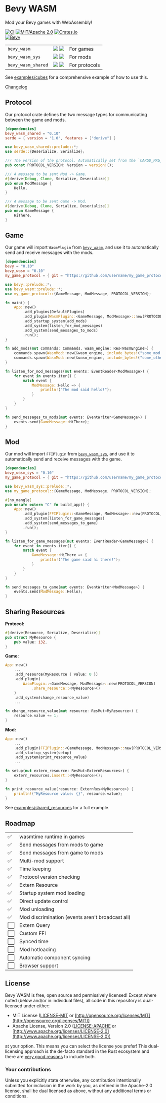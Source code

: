 # Bevy WASM

Mod your Bevy games with WebAssembly!

[![CI](https://github.com/BrandonDyer64/bevy_wasm/actions/workflows/rust.yml/badge.svg?branch=main)](https://github.com/BrandonDyer64/bevy_wasm/actions)
[![MIT/Apache 2.0](https://img.shields.io/badge/license-MIT%2FApache-blue.svg)](https://github.com/BrandonDyer64/bevy_wasm#license)
[![Crates.io](https://img.shields.io/crates/d/bevy_wasm.svg?color=blue)](https://crates.io/crates/bevy_wasm)<br/>
[![Bevy](https://img.shields.io/badge/bevy-v0.9-blueviolet)](https://crates.io/crates/bevy)

|                    |                                                                                                                                                                                            |               |
| ------------------ | ------------------------------------------------------------------------------------------------------------------------------------------------------------------------------------------ | ------------- |
| `bevy_wasm`        | [![](https://img.shields.io/crates/v/bevy_wasm.svg)](https://crates.io/crates/bevy_wasm) [![](https://docs.rs/bevy_wasm/badge.svg)](https://docs.rs/bevy_wasm)                             | For games     |
| `bevy_wasm_sys`    | [![](https://img.shields.io/crates/v/bevy_wasm_sys.svg)](https://crates.io/crates/bevy_wasm_sys) [![](https://docs.rs/bevy_wasm_sys/badge.svg)](https://docs.rs/bevy_wasm_sys)             | For mods      |
| `bevy_wasm_shared` | [![](https://img.shields.io/crates/v/bevy_wasm_shared.svg)](https://crates.io/crates/bevy_wasm_shared) [![](https://docs.rs/bevy_wasm_shared/badge.svg)](https://docs.rs/bevy_wasm_shared) | For protocols |

See [examples/cubes](https://github.com/BrandonDyer64/bevy_wasm/tree/main/examples/cubes) for a comprehensive example of how to use this.

[Changelog](https://github.com/BrandonDyer64/bevy_wasm/blob/main/CHANGELOG.md)

## Protocol

Our protocol crate defines the two message types for communicating between the game and mods.

```toml
[dependencies]
bevy_wasm_shared = "0.10"
serde = { version = "1.0", features = ["derive"] }
```

```rust
use bevy_wasm_shared::prelude::*;
use serde::{Deserialize, Serialize};

/// The version of the protocol. Automatically set from the `CARGO_PKG_XXX` environment variables.
pub const PROTOCOL_VERSION: Version = version!();

/// A message to be sent Mod -> Game.
#[derive(Debug, Clone, Serialize, Deserialize)]
pub enum ModMessage {
    Hello,
}

/// A message to be sent Game -> Mod.
#[derive(Debug, Clone, Serialize, Deserialize)]
pub enum GameMessage {
    HiThere,
}
```

## Game

Our game will import `WasmPlugin` from [`bevy_wasm`](https://crates.io/crates/bevy_wasm), and use it to automatically send and receive messages with the mods.

```toml
[dependencies]
bevy = "0.10"
bevy_wasm = "0.10"
my_game_protocol = { git = "https://github.com/username/my_game_protocol" }
```

```rust
use bevy::prelude::*;
use bevy_wasm::prelude::*;
use my_game_protocol::{GameMessage, ModMessage, PROTOCOL_VERSION};

fn main() {
    App::new()
        .add_plugins(DefaultPlugins)
        .add_plugin(WasmPlugin::<GameMessage, ModMessage>::new(PROTOCOL_VERSION))
        .add_startup_system(add_mods)
        .add_system(listen_for_mod_messages)
        .add_system(send_messages_to_mods)
        .run();
}

fn add_mods(mut commands: Commands, wasm_engine: Res<WasmEngine>) {
    commands.spawn(WasmMod::new(&wasm_engine, include_bytes!("some_mod.wasm")).unwrap());
    commands.spawn(WasmMod::new(&wasm_engine, include_bytes!("some_other_mod.wasm")).unwrap());
}

fn listen_for_mod_messages(mut events: EventReader<ModMessage>) {
    for event in events.iter() {
        match event {
            ModMessage::Hello => {
                println!("The mod said hello!");
            }
        }
    }
}

fn send_messages_to_mods(mut events: EventWriter<GameMessage>) {
    events.send(GameMessage::HiThere);
}
```

## Mod

Our mod will import `FFIPlugin` from [`bevy_wasm_sys`](https://crates.io/crates/bevy_wasm_sys), and use it to automatically send and receive messages with the game.

```toml
[dependencies]
bevy_wasm_sys = "0.10"
my_game_protocol = { git = "https://github.com/username/my_game_protocol" }
```

```rust
use bevy_wasm_sys::prelude::*;
use my_game_protocol::{GameMessage, ModMessage, PROTOCOL_VERSION};

#[no_mangle]
pub unsafe extern "C" fn build_app() {
    App::new()
        .add_plugin(FFIPlugin::<GameMessage, ModMessage>::new(PROTOCOL_VERSION))
        .add_system(listen_for_game_messages)
        .add_system(send_messages_to_game)
        .run();
}

fn listen_for_game_messages(mut events: EventReader<GameMessage>) {
    for event in events.iter() {
        match event {
            GameMessage::HiThere => {
                println!("The game said hi there!");
            }
        }
    }
}

fn send_messages_to_game(mut events: EventWriter<ModMessage>) {
    events.send(ModMessage::Hello);
}
```

## Sharing Resources

**Protocol:**

```rust
#[derive(Resource, Serialize, Deserialize)]
pub struct MyResource {
    pub value: i32,
}
```

**Game:**

```rust
App::new()
    ...
    .add_resource(MyResource { value: 0 })
    .add_plugin(
        WasmPlugin::<GameMessage, ModMessage>::new(PROTOCOL_VERSION)
            .share_resource::<MyResource>()
    )
    .add_system(change_resource_value)
    ...

fn change_resource_value(mut resource: ResMut<MyResource>) {
    resource.value += 1;
}
```

**Mod:**

```rust
App::new()
    ...
    .add_plugin(FFIPlugin::<GameMessage, ModMessage>::new(PROTOCOL_VERSION))
    .add_startup_system(setup)
    .add_system(print_resource_value)
    ...

fn setup(mut extern_resource: ResMut<ExternResources>) {
    extern_resources.insert::<MyResource>();
}

fn print_resource_value(resource: ExternRes<MyResource>) {
    println!("MyResource value: {}", resource.value);
}
```

See [examples/shared_resources](https://github.com/BrandonDyer64/bevy_wasm/tree/main/examples/shared_resources) for a full example.

## Roadmap

|     |                                                  |
| --- | ------------------------------------------------ |
| ✅  | wasmtime runtime in games                        |
| ✅  | Send messages from mods to game                  |
| ✅  | Send messages from game to mods                  |
| ✅  | Multi-mod support                                |
| ✅  | Time keeping                                     |
| ✅  | Protocol version checking                        |
| ✅  | Extern Resource                                  |
| ✅  | Startup system mod loading                       |
| ✅  | Direct update control                            |
| ✅  | Mod unloading                                    |
| ✅  | Mod discrimination (events aren't broadcast all) |
| ⬜  | Extern Query                                     |
| ⬜  | Custom FFI                                       |
| ⬜  | Synced time                                      |
| ⬜  | Mod hotloading                                   |
| ⬜  | Automatic component syncing                      |
| ⬜  | Browser support                                  |

## License

Bevy WASM is free, open source and permissively licensed!
Except where noted (below and/or in individual files), all code in this repository is dual-licensed under either:

-   MIT License ([LICENSE-MIT](LICENSE-MIT) or [http://opensource.org/licenses/MIT](http://opensource.org/licenses/MIT))
-   Apache License, Version 2.0 ([LICENSE-APACHE](LICENSE-APACHE) or [http://www.apache.org/licenses/LICENSE-2.0](http://www.apache.org/licenses/LICENSE-2.0))

at your option.
This means you can select the license you prefer!
This dual-licensing approach is the de-facto standard in the Rust ecosystem and there are [very good reasons](https://github.com/bevyengine/bevy/issues/2373) to include both.

### Your contributions

Unless you explicitly state otherwise,
any contribution intentionally submitted for inclusion in the work by you,
as defined in the Apache-2.0 license,
shall be dual licensed as above,
without any additional terms or conditions.
